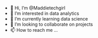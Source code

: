 - 👋 Hi, I’m @Maddietechgirl
- 👀 I’m interested in data analytics 
- 🌱 I’m currently learning data science
- 💞️ I’m looking to collaborate on projects
- 📫 How to reach me ...

<!---
Maddietechgirl/Maddietechgirl is a ✨ special ✨ repository because its `README.md` (this file) appears on your GitHub profile.
You can click the Preview link to take a look at your changes.
--->
